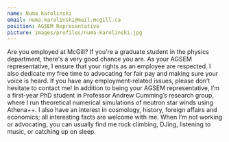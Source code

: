 ```yaml
---
name: Numa Karolinski
email: numa.karolinski@mail.mcgill.ca
position: AGSEM Representative
picture: images/profiles/numa-karolinski.jpg
---
```


Are you employed at McGill? If you're a graduate student in the physics department, there's a very good chance you are. As your AGSEM representative, I ensure that your rights as an employee are respected. I also dedicate my free time to advocating for fair pay and making sure your voice is heard. If you have any employment-related issues, please don’t hesitate to contact me! In addition to being your AGSEM representative, I’m a first-year PhD student in Professor Andrew Cumming’s research group, where I run theoretical numerical simulations of neutron star winds using Athena++. I also have an interest in cosmology, history, foreign affairs and economics; all interesting facts are welcome with me. When I’m not working or advocating, you can usually find me rock climbing, DJing, listening to music, or catching up on sleep.
